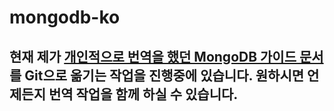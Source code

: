 # mongodb-ko

## 현재 제가 [개인적으로 번역을 했던 MongoDB 가이드 문서](http://yubylab.tistory.com/category/▶%20Nosql/MongoDB%20Doc%20번역)를 Git으로 옮기는 작업을 진행중에 있습니다. 원하시면 언제든지 번역 작업을 함께 하실 수 있습니다.